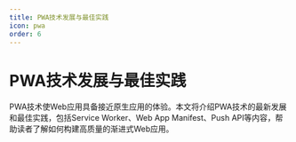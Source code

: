 ```yaml
---
title: PWA技术发展与最佳实践
icon: pwa
order: 6
---
```


# PWA技术发展与最佳实践

PWA技术使Web应用具备接近原生应用的体验。本文将介绍PWA技术的最新发展和最佳实践，包括Service Worker、Web App Manifest、Push API等内容，帮助读者了解如何构建高质量的渐进式Web应用。
